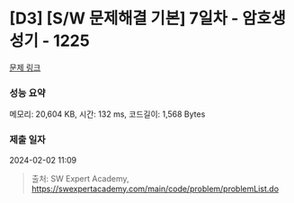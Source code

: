 # [D3] [S/W 문제해결 기본] 7일차 - 암호생성기 - 1225 

[문제 링크](https://swexpertacademy.com/main/code/problem/problemDetail.do?contestProbId=AV14uWl6AF0CFAYD) 

### 성능 요약

메모리: 20,604 KB, 시간: 132 ms, 코드길이: 1,568 Bytes

### 제출 일자

2024-02-02 11:09



> 출처: SW Expert Academy, https://swexpertacademy.com/main/code/problem/problemList.do